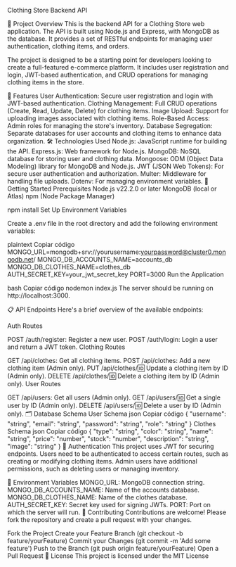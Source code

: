 Clothing Store Backend API

📝 Project Overview
This is the backend API for a Clothing Store web application. The API is built using Node.js and Express, with MongoDB as the database. It provides a set of RESTful endpoints for managing user authentication, clothing items, and orders.

The project is designed to be a starting point for developers looking to create a full-featured e-commerce platform. It includes user registration and login, JWT-based authentication, and CRUD operations for managing clothing items in the store.

🌟 Features
User Authentication: Secure user registration and login with JWT-based authentication.
Clothing Management: Full CRUD operations (Create, Read, Update, Delete) for clothing items.
Image Upload: Support for uploading images associated with clothing items.
Role-Based Access: Admin roles for managing the store's inventory.
Database Segregation: Separate databases for user accounts and clothing items to enhance data organization.
🛠 Technologies Used
Node.js: JavaScript runtime for building the API.
Express.js: Web framework for Node.js.
MongoDB: NoSQL database for storing user and clothing data.
Mongoose: ODM (Object Data Modeling) library for MongoDB and Node.js.
JWT (JSON Web Tokens): For secure user authentication and authorization.
Multer: Middleware for handling file uploads.
Dotenv: For managing environment variables.
🚀 Getting Started
Prerequisites
Node.js v22.2.0 or later
MongoDB (local or Atlas)
npm (Node Package Manager)

npm install
Set Up Environment Variables

Create a .env file in the root directory and add the following environment variables:

plaintext
Copiar código
MONGO_URL=mongodb+srv://yourusername:yourpassword@cluster0.mongodb.net/
MONGO_DB_ACCOUNTS_NAME=accounts_db
MONGO_DB_CLOTHES_NAME=clothes_db
AUTH_SECRET_KEY=your_jwt_secret_key
PORT=3000
Run the Application

bash
Copiar código
nodemon index.js
The server should be running on http://localhost:3000.

📋 API Endpoints
Here's a brief overview of the available endpoints:

Auth Routes

POST /auth/register: Register a new user.
POST /auth/login: Login a user and return a JWT token.
Clothing Routes

GET /api/clothes: Get all clothing items.
POST /api/clothes: Add a new clothing item (Admin only).
PUT /api/clothes/:id: Update a clothing item by ID (Admin only).
DELETE /api/clothes/:id: Delete a clothing item by ID (Admin only).
User Routes

GET /api/users: Get all users (Admin only).
GET /api/users/:id: Get a single user by ID (Admin only).
DELETE /api/users/:id: Delete a user by ID (Admin only).
🗂 Database Schema
User Schema
json
Copiar código
{
  "username": "string",
  "email": "string",
  "password": "string",
  "role": "string"
}
Clothes Schema
json
Copiar código
{
  "type": "string",
  "color": "string",
  "name": "string",
  "price": "number",
  "stock": "number",
  "description": "string",
  "image": "string"
}
🔐 Authentication
This project uses JWT for securing endpoints. Users need to be authenticated to access certain routes, such as creating or modifying clothing items. Admin users have additional permissions, such as deleting users or managing inventory.

🔧 Environment Variables
MONGO_URL: MongoDB connection string.
MONGO_DB_ACCOUNTS_NAME: Name of the accounts database.
MONGO_DB_CLOTHES_NAME: Name of the clothes database.
AUTH_SECRET_KEY: Secret key used for signing JWTs.
PORT: Port on which the server will run.
🤝 Contributing
Contributions are welcome! Please fork the repository and create a pull request with your changes.

Fork the Project
Create your Feature Branch (git checkout -b feature/yourFeature)
Commit your Changes (git commit -m 'Add some feature')
Push to the Branch (git push origin feature/yourFeature)
Open a Pull Request
📝 License
This project is licensed under the MIT License
